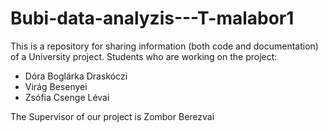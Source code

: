 # Bubi-data-analyzis---T-malabor1
This is a repository for sharing information (both code and documentation) of a University project.
Students who are working on the project: 
- Dóra Boglárka Draskóczi
- Virág Besenyei
- Zsófia Csenge Lévai

The Supervisor of our project is Zombor Berezvai
